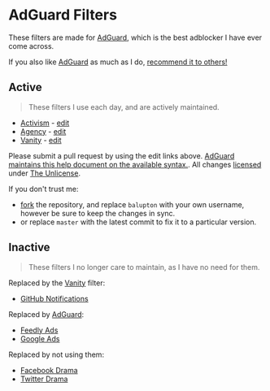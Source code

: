 # AdGuard Filters

These filters are made for [AdGuard](https://balupton.com/adguard), which is the best adblocker I have ever come across.

If you also like [AdGuard](https://balupton.com/adguard) as much as I do, [recommend it to others!](https://balupton.com/adguard/affiliate)

## Active

> These filters I use each day, and are actively maintained.

- [Activism](https://raw.githubusercontent.com/balupton/filters/master/filter-activism.txt) - [edit](https://github.com/balupton/filters/edit/master/filter-activism.txt)
- [Agency](https://raw.githubusercontent.com/balupton/filters/master/filter-agency.txt) - [edit](https://github.com/balupton/filters/edit/master/filter-agency.txt)
- [Vanity](https://raw.githubusercontent.com/balupton/filters/master/filter-vanity.txt) - [edit](https://github.com/balupton/filters/edit/master/filter-vanity.txt)

Please submit a pull request by using the edit links above.
[AdGuard maintains this help document on the available syntax.](https://kb.adguard.com/en/general/how-to-create-your-own-ad-filters).
All changes [licensed](https://github.com/balupton/filters/blob/master/LICENSE) under [The Unlicense](https://unlicense.org).

If you don't trust me:

- [fork](https://docs.github.com/en/github/collaborating-with-issues-and-pull-requests/working-with-forks) the repository, and replace `balupton` with your own username, however be sure to keep the changes in sync.
- or replace `master` with the latest commit to fix it to a particular version.

## Inactive

> These filters I no longer care to maintain, as I have no need for them.

Replaced by the [Vanity](https://raw.githubusercontent.com/balupton/filters/master/filter-vanity.txt) filter:

- [GitHub Notifications](https://github.com/balupton/filters/blob/92cd32b642cd4456765757f9741f78309c11eb0a/filter-githubnotifications.txt)

Replaced by [AdGuard](https://adguard.com):

- [Feedly Ads](https://github.com/balupton/filters/blob/92cd32b642cd4456765757f9741f78309c11eb0a/filter-activism.txt)
- [Google Ads](https://github.com/balupton/filters/blob/92cd32b642cd4456765757f9741f78309c11eb0a/filter-googleads.txt)

Replaced by not using them:

- [Facebook Drama](https://github.com/balupton/filters/blob/92cd32b642cd4456765757f9741f78309c11eb0a/filter-facebookdrama.txt)
- [Twitter Drama](https://github.com/balupton/filters/blob/92cd32b642cd4456765757f9741f78309c11eb0a/filter-twitterdrama.txt)
